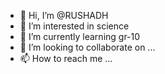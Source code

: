 - 👋 Hi, I’m @RUSHADH
- 👀 I’m interested in science
- 🌱 I’m currently learning gr-10
- 💞️ I’m looking to collaborate on ...
- 📫 How to reach me ...

<!---
RUSHADH/RUSHADH is a ✨ special ✨ repository because its `README.md` (this file) appears on your GitHub profile.
You can click the Preview link to take a look at your changes.
--->
